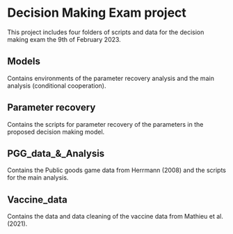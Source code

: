 # Decision Making Exam project
This project includes four folders of scripts and data for the decision making exam the 9th of February 2023.
## Models
Contains environments of the parameter recovery analysis and the main analysis (conditional cooperation).
## Parameter recovery 
Contains the scripts for parameter recovery of the parameters in the proposed decision making model.
## PGG_data_&_Analysis 
Contains the Public goods game data from Herrmann (2008) and the scripts for the main analysis.
## Vaccine_data
Contains the data and data cleaning of the vaccine data from Mathieu et al. (2021).
 